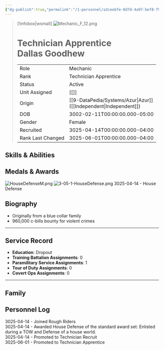```yaml
---
{"dg-publish":true,"permalink":"/1-personnel/a3ceebfe-0d7d-4a97-bef8-79833a1b4a5e/"}
---
```



> [!infobox|wsmall]
> ![Mechanic_F_12.png](/img/user/z_Assets/People/Female/Mechanic/Mechanic_F_12.png)
> # Technician Apprentice<br>Dallas  Goodhew
> | | |
> | - | - |
> | Role | Mechanic |
> | Rank | Technician Apprentice |
> | Status | Active |
> | Unit Assigned | [[]]
> | Origin | [[9-DataPedia/Systems/Azur\|Azur]]<br>([[Independent\|Independent]]) |
> | DOB | 3002-02-11T00:00:00.000-05:00 |
> | Gender | Female |
> | Recruited | 3025-04-14T00:00:00.000-04:00 |
> | Rank Last Changed | 3025-06-01T00:00:00.000-04:00 |

## Skills & Abilities




## Medals & Awards
![HouseDefenseM.png](/img/user/z_Assets/Awards/medals/HouseDefenseM.png)
![3-05-1-HouseDefense.png](/img/user/z_Assets/Awards/ribbons/3-05-1-HouseDefense.png) 3025-04-14 - House Defense

## Biography
- Originally from a blue collar family
- 960,000 c-bills bounty for violent crimes
---
## Service Record
- **Education**: Dropout
- **Training Battalion Assignments**: 0
- **Paramilitary Service Assignments**: 1
- **Tour of Duty Assignments**: 0
- **Covert Ops Assignments**: 0
---

## Family



## Personnel Log
3025-04-14 - Joined Rough Riders<br>3025-04-14 - Awarded House Defense of the standard award set: Enlisted during a TOW and Defense of a house world.<br>3025-04-14 - Promoted to Technician Recruit<br>3025-06-01 - Promoted to Technician Apprentice<br>
